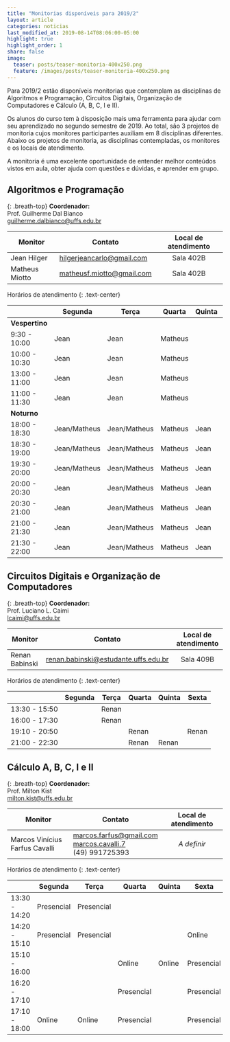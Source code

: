 ```yaml
---
title: "Monitorias disponíveis para 2019/2"
layout: article
categories: noticias
last_modified_at: 2019-08-14T08:06:00-05:00
highlight: true
highlight_order: 1
share: false
image:
  teaser: posts/teaser-monitoria-400x250.png
  feature: /images/posts/teaser-monitoria-400x250.png
---
```


Para 2019/2 estão disponíveis monitorias que contemplam as disciplinas de Algoritmos e Programação, Circuitos Digitais, Organização de Computadores e Cálculo (A, B, C, I e II).

Os alunos do curso tem à disposição mais uma ferramenta para ajudar com seu aprendizado no segundo semestre de 2019. Ao total, são 3 projetos de monitoria cujos monitores participantes auxiliam em 8 disciplinas diferentes. Abaixo os projetos de monitoria, as disciplinas contempladas, os monitores e os locais de atendimento.

A monitoria é uma excelente oportunidade de entender melhor conteúdos vistos em aula, obter ajuda com questões e dúvidas, e aprender em grupo.

## Algoritmos e Programação
{: .breath-top}
**Coordenador:** <br/> Prof. Guilherme Dal Bianco <br /><i class="fa fa-envelope-open-o"></i> [guilherme.dalbianco@uffs.edu.br ](mailto:guilherme.dalbianco@uffs.edu.br)

|             Monitor            |                            Contato                               |  Local de atendimento |
|--------------------------------|------------------------------------------------------------------|:---------------------:|
| Jean Hilger                    | <i class="fa fa-envelope-open-o" title="E-mail"></i> [hilgerjeancarlo@gmail.com](mailto:hilgerjeancarlo@gmail.com)    | Sala 402B |
| Matheus Miotto                 | <i class="fa fa-envelope-open-o" title="E-mail"></i> [matheusf.miotto@gmail.com](mailto:matheusf.miotto@gmail.com)    | Sala 402B |

Horários de atendimento
{: .text-center}

|               |  Segunda |  Terça    | Quarta  | Quinta   | Sexta  |
|---------------|----------------|-----------------|-----------|---------|---------|
|                    **Vespertino**   |
|  9:30 - 10:00 |   Jean         |   Jean          |  Matheus  |         |         |
| 10:00 - 10:30 |   Jean         |   Jean          |  Matheus  |         |         |
| 13:00 - 11:00 |   Jean         |   Jean          |  Matheus  |         |         |
| 11:00 - 11:30 |   Jean         |   Jean          |  Matheus  |         |         |
|                    **Noturno**   |
| 18:00 - 18:30 |  Jean/Matheus  |  Jean/Matheus   |  Matheus  |  Jean   |   Jean  |
| 18:30 - 19:00 |  Jean/Matheus  |  Jean/Matheus   |  Matheus  |  Jean   |   Jean  |
| 19:30 - 20:00 |  Jean/Matheus  |  Jean/Matheus   |  Matheus  |  Jean   |   Jean  |
| 20:00 - 20:30 |  Jean          |  Jean/Matheus   |  Matheus  |  Jean   |   Jean  |
| 20:30 - 21:00 |  Jean          |  Jean/Matheus   |  Matheus  |  Jean   |   Jean  |
| 21:00 - 21:30 |  Jean          |  Jean/Matheus   |  Matheus  |  Jean   |   Jean  |
| 21:30 - 22:00 |  Jean          |  Jean/Matheus   |  Matheus  |  Jean   |   Jean  |


## Circuitos Digitais e Organização de Computadores
{: .breath-top}
**Coordenador:**<br />Prof. Luciano L. Caimi <br /><i class="fa fa-envelope-open-o"></i> [lcaimi@uffs.edu.br](mailto:lcaimi@uffs.edu.br)

|             Monitor            |                            Contato                               |  Local de atendimento |
|--------------------------------|------------------------------------------------------------------|:---------------------:|
| Renan Babinski                 | <i class="fa fa-envelope-open-o" title="E-mail"></i> [renan.babinski@estudante.uffs.edu.br](mailto:renan.babinski@estudante.uffs.edu.br)    | Sala 409B |

Horários de atendimento
{: .text-center}

|               |  Segunda |  Terça    | Quarta  | Quinta   | Sexta  |
|---------------|----------|-----------|---------|----------|--------|
| 13:30 - 15:50 |          |  Renan    |         |          |        |
| 16:00 - 17:30 |          |  Renan    |         |          |        |
| 19:10 - 20:50 |          |           |  Renan  |          | Renan  |
| 21:00 - 22:30 |          |           |  Renan  |  Renan   |        |


## Cálculo A, B, C, I e II
{: .breath-top}
**Coordenador:** <br/>Prof. Milton Kist<br /><i class="fa fa-envelope-open-o"></i> [ milton.kist@uffs.edu.br](mailto:milton.kist@uffs.edu.br)

|             Monitor            |                            Contato                               |  Local de atendimento |
|--------------------------------|------------------------------------------------------------------|:---------------------:|
| Marcos Vinícius Farfus Cavalli | <i class="fa fa-envelope-open-o" title="E-mail"></i> [marcos.farfus@gmail.com](mailto:marcos.farfus@gmail.com)<br><i class="fa fa-facebook" title="Facebook"></i> [marcos.cavalli.7](https://facebook.com/marcos.cavalli.7)<br /><i class="fa fa-whatsapp" title="Whatsapp"></i> (49) 991725393 | _A definir_ |

Horários de atendimento
{: .text-center}

|               |  Segunda    |  Terça     | Quarta     | Quinta   | Sexta      |
|---------------|-------------|------------|------------|----------|------------|
| 13:30 - 14:20 | Presencial  | Presencial |            |          |            |
| 14:20 - 15:10 | Presencial  | Presencial |            |          | Online     |
| 15:10 - 16:00 |             |            | Online     |  Online  | Presencial |
| 16:20 - 17:10 |             |            | Presencial |          | Presencial |
| 17:10 - 18:00 | Online      | Online     | Presencial |          | Presencial |
